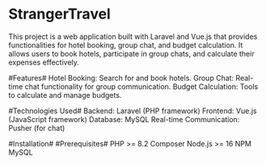 # StrangerTravel #

This project is a web application built with Laravel and Vue.js that provides functionalities for hotel booking, group chat, and budget calculation. It allows users to book hotels, participate in group chats, and calculate their expenses effectively.

#Features#
Hotel Booking: Search for and book hotels.
Group Chat: Real-time chat functionality for group communication.
Budget Calculation: Tools to calculate and manage budgets.

#Technologies Used#
Backend: Laravel (PHP framework)
Frontend: Vue.js (JavaScript framework)
Database: MySQL
Real-time Communication: Pusher (for chat)

#Installation#
#Prerequisites#
PHP >= 8.2
Composer
Node.js >= 16
NPM
MySQL
